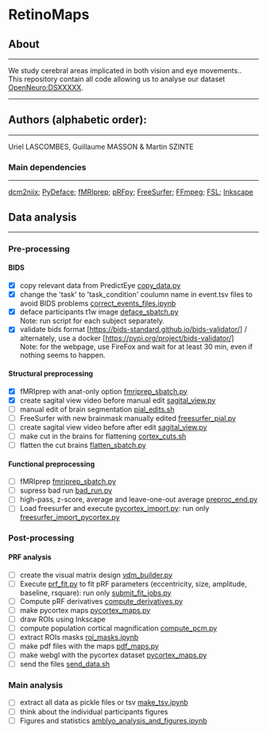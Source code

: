 # RetinoMaps
## About
---
We study cerebral areas implicated in both vision and eye movements..</br>
This repository contain all code allowing us to analyse our dataset [OpenNeuro:DSXXXXX](https://openneuro.org/datasets/dsXXXX).</br>

---
## Authors (alphabetic order): 
---
Uriel LASCOMBES, Guillaume MASSON & Martin SZINTE

### Main dependencies
---
[dcm2niix](https://github.com/rordenlab/dcm2niix); 
[PyDeface](https://github.com/poldracklab/pydeface); 
[fMRIprep](https://fmriprep.org/en/stable/); 
[pRFpy](https://github.com/VU-Cog-Sci/prfpy); 
[FreeSurfer](https://surfer.nmr.mgh.harvard.edu/);
[FFmpeg](https://ffmpeg.org/);
[FSL](https://fsl.fmrib.ox.ac.uk);
[Inkscape](https://inkscape.org/)
</br>

## Data analysis
---

### Pre-processing

#### BIDS
- [x] copy relevant data from PredictEye [copy_data.py](analysis_code/preproc/bids/bids_copy_data.sh) 
- [x] change the 'task' to 'task_condition' coulumn name in event.tsv files to avoid BIDS problems [correct_events_files.ipynb](analysis_code/preproc/bids/correct_events_files.ipynb)
- [x] deface participants t1w image [deface_sbatch.py](analysis_code/preproc/bids/deface_sbatch.py) 
    </br>Note: run script for each subject separately.
- [x] validate bids format [https://bids-standard.github.io/bids-validator/] / alternately, use a docker [https://pypi.org/project/bids-validator/]
    </br>Note: for the webpage, use FireFox and wait for at least 30 min, even if nothing seems to happen.

#### Structural preprocessing
- [x] fMRIprep with anat-only option [fmriprep_sbatch.py](analysis_code/preproc/functional/fmriprep_sbatch.py)
- [x] create sagital view video before manual edit [sagital_view.py](analysis_code/preproc/anatomical/sagital_view.py)
- [ ] manual edit of brain segmentation [pial_edits.sh](analysis_code/preproc/anatomical/pial_edits.sh)
- [ ] FreeSurfer with new brainmask manually edited [freesurfer_pial.py](analysis_code/preproc/anatomical/freesurfer_pial.py)
- [ ] create sagital view video before after edit [sagital_view.py](analysis_code/preproc/anatomical/sagital_view.py)
- [ ] make cut in the brains for flattening [cortex_cuts.sh](analysis_code/preproc/anatomical/cortex_cuts.sh)
- [ ] flatten the cut brains [flatten_sbatch.py](analysis_code/preproc/anatomical/flatten_sbatch.py)

#### Functional preprocessing
- [ ] fMRIprep [fmriprep_sbatch.py](analysis_code/preproc/functional/fmriprep_sbatch.py)
- [ ] supress bad run [bad_run.py](analysis_code/preproc/functional/bad_run.py)
- [ ] high-pass, z-score, average and leave-one-out average [preproc_end.py](analysis_code/preproc/functional/preproc_end.py)
- [ ] Load freesurfer and execute [pycortex_import.py](analysis_code/preproc/functional/pycortex_import.py): run only [freesurfer_import_pycortex.py](analysis_code/preproc/functional/freesurfer_import_pycortex.py)

### Post-processing

#### PRF analysis
- [ ] create the visual matrix design [vdm_builder.py](analysis_code/postproc/prf/vdm_builder.py)
- [ ] Execute [prf_fit.py](analysis_code/postproc/prf/fit/prf_fit.py) to fit pRF parameters (eccentricity, size, amplitude, baseline, rsquare): run only [submit_fit_jobs.py](analysis_code/postproc/prf/fit/submit_fit_jobs.py)
- [ ] Compute pRF derivatives [compute_derivatives.py](analysis_code/postproc/prf/postfit/compute_derivatives.py)
- [ ] make pycortex maps [pycortex_maps.py](analysis_code/postproc/prf/postfit/pycortex_maps.py)
- [ ] draw ROIs using Inkscape
- [ ] compute population cortical magnification [compute_pcm.py](analysis_code/postproc/prf/postfit/compute_pcm.py)
- [ ] extract ROIs masks [roi_masks.ipynb](analysis_code/postproc/prf/postfit/roi_masks.ipynb) 
- [ ] make pdf files with the maps [pdf_maps.py](analysis_code/postproc/prf/postfit/pdf_maps.py)
- [ ] make webgl with the pycortex dataset [pycortex_maps.py](analysis_code/postproc/prf/webgl/pycortex_webgl.py) 
- [ ] send the files [send_data.sh](analysis_code/postproc/prf/webgl/send_data.sh)

### Main analysis
- [ ] extract all data as pickle files or tsv [make_tsv.ipynb](analysis_code/postproc/prf/postfit/make_tsv.ipynb)
- [ ] think about the individual participants figures
- [ ] Figures and statistics [amblyo_analysis_and_figures.ipynb](analysis_code/postproc/result_analysis/amblyo_analysis_and_figures.ipynb)